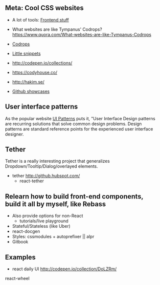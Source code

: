 ## Meta: Cool CSS websites
- A lot of tools: [Frontend stuff](https://github.com/jlukic/frontend-stuff)

- What websites are like Tympanus' Codrops? https://www.quora.com/What-websites-are-like-Tympanus-Codrops
- [Codrops](http://tympanus.net/codrops/)
- [Little snippets](http://littlesnippets.net/)
- http://codepen.io/collections/
- https://codyhouse.co/
- http://hakim.se/
- [Github showcases](https://github.com/showcases)

## User interface patterns
As the popular website [UI Patterns](http://ui-patterns.com/) puts it, "User Interface Design patterns are recurring solutions that solve common design problems. Design patterns are standard reference points for the experienced user interface designer.

## Tether
Tether is a really interesting project that generalizes Dropdown/Tooltip/Dialog/overlayed elements.
- tether http://github.hubspot.com/
  - react-tether

## Relearn how to build front-end components, build it all by myself, like Rebass
- Also provide options for non-React
  - tutorials/live playground
- Stateful/Stateless (like Uber)
- react-docgen
- Styles: cssmodules + autoprefixer || alpr
- Gitbook

## Examples
- react daily UI http://codepen.io/collection/DoLZRm/

react-wheel

